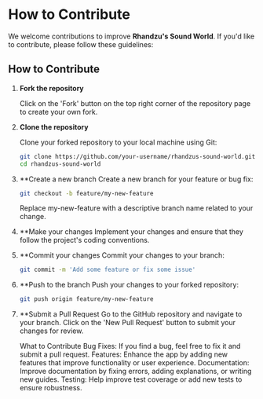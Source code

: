 
# How to Contribute

We welcome contributions to improve **Rhandzu's Sound World**. If you'd like to contribute, please follow these guidelines:

## How to Contribute

1. **Fork the repository**
   
   Click on the 'Fork' button on the top right corner of the repository page to create your own fork.

2. **Clone the repository**

   Clone your forked repository to your local machine using Git:

   ```bash
   git clone https://github.com/your-username/rhandzus-sound-world.git
   cd rhandzus-sound-world
   ```

3. **Create a new branch
    Create a new branch for your feature or bug fix:

    ```bash
    git checkout -b feature/my-new-feature
    ```

    Replace my-new-feature with a descriptive branch name related to your change.


4. **Make your changes
    Implement your changes and ensure that they follow the project's coding conventions.

5. **Commit your changes
    Commit your changes to your branch:

    ```bash
    git commit -m 'Add some feature or fix some issue'
    ```

6. **Push to the branch
    Push your changes to your forked repository:

    ```bash
    git push origin feature/my-new-feature
    ```

7. **Submit a Pull Request
    Go to the GitHub repository and navigate to your branch. Click on the 'New Pull Request' button to submit your changes for review.

    What to Contribute
Bug Fixes: If you find a bug, feel free to fix it and submit a pull request.
Features: Enhance the app by adding new features that improve functionality or user experience.
Documentation: Improve documentation by fixing errors, adding explanations, or writing new guides.
Testing: Help improve test coverage or add new tests to ensure robustness.






